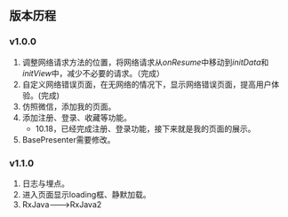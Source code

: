 ## 版本历程  
### v1.0.0  
1. 调整网络请求方法的位置，将网络请求从*onResume*中移动到*initData*和*initView*中，减少不必要的请求。（完成）
2. 自定义网络错误页面，在无网络的情况下，显示网络错误页面，提高用户体验。(完成)
3. 仿照微信，添加我的页面。
4. 添加注册、登录、收藏等功能。
	+ 10.18，已经完成注册、登录功能，接下来就是我的页面的展示。
5. BasePresenter需要修改。

### v1.1.0
1. 日志与埋点。
2. 进入页面显示loading框、静默加载。
3. RxJava--->RxJava2

